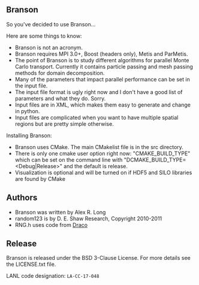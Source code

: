 
Branson
----------------

So you've decided to use Branson...

Here are some things to know:

- Branson is not an acronym.
- Branson requires MPI 3.0+, Boost (headers only), Metis and ParMetis.
- The point of Branson is to study different algorithms for parallel
 Monte Carlo transport. Currently it contains particle passing and
 mesh passing methods for domain decomposition.
- Many of the parameters that impact parallel performance can be set in the
 input file.
- The input file format is ugly right now and I don't have a good list of
 parameters and what they do. Sorry.
- Input files are in XML, which makes them easy to generate and change in
 python.
- Input files are complicated when you want to have multiple spatial regions
 but are pretty simple otherwise.

Installing Branson:

- Branson uses CMake. The main CMakelist file is in the src directory.
- There is only one cmake user option right now: "CMAKE_BUILD_TYPE" which
 can be set on the command line with "DCMAKE_BUILD_TYPE=<Debug|Release>" and
 the default is release.
- Visualization is optional and will be turned on if HDF5 and SILO libraries
are found by CMake


Authors
----------------
- Branson was written by Alex R. Long
- random123 is by D. E. Shaw Research, Copyright 2010-2011
- RNG.h uses code from [Draco](https://github.com/lanl/Draco)

Release
----------------
Branson is released under the BSD 3-Clause License. For more details see the
LICENSE.txt file.

LANL code designation: `LA-CC-17-048`
